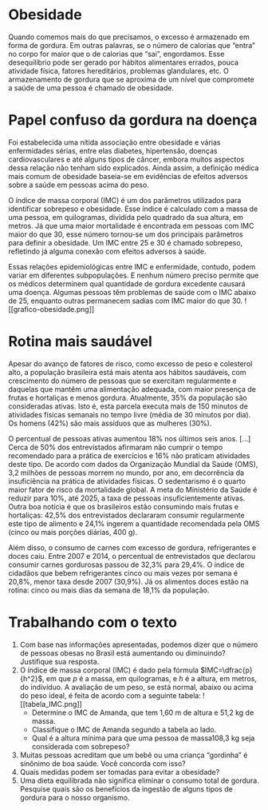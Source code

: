 # Obesidade
Quando comemos mais do que precisamos, o excesso é armazenado em forma de gordura. Em outras palavras, se o número de calorias que “entra” no corpo for maior que o de calorias que “sai”, engordamos. Esse desequilíbrio pode ser gerado por hábitos alimentares errados, pouca atividade física, fatores hereditários, problemas glandulares, etc. O armazenamento de gordura que se aproxima de um nível que compromete a saúde de uma pessoa é chamado de obesidade.
# Papel confuso da gordura na doença
Foi estabelecida uma nítida associação entre obesidade e várias enfermidades sérias, entre elas diabetes, hipertensão, doenças cardiovasculares e até alguns tipos de câncer, embora muitos aspectos dessa relação não tenham sido explicados. Ainda assim, a definição médica mais comum de obesidade baseia-se em evidências de efeitos adversos sobre a saúde em pessoas acima do peso.

O índice de massa corporal (IMC) é um dos parâmetros utilizados para identificar sobrepeso e obesidade. Esse índice é calculado com a massa de uma pessoa, em quilogramas, dividida pelo quadrado da sua altura, em metros. Já que uma maior mortalidade é encontrada em pessoas com IMC maior do que 30, esse número tornou-se um dos principais parâmetros para definir a obesidade. Um IMC entre 25 e 30 é chamado sobrepeso, refletindo já alguma conexão com efeitos adversos à saúde.

Essas relações epidemiológicas entre IMC e enfermidade, contudo, podem variar em diferentes subpopulações. E nenhum número preciso permite que os médicos determinem qual quantidade de gordura excedente causará uma doença. Algumas pessoas têm problemas de saúde com o IMC abaixo de 25, enquanto outras permanecem sadias com IMC maior do que 30.
![[grafico-obesidade.png]]

# Rotina mais saudável
Apesar do avanço de fatores de risco, como excesso de peso e colesterol alto, a população brasileira está mais atenta aos hábitos saudáveis, com crescimento do número de pessoas que se exercitam regularmente e daquelas que mantêm uma alimentação adequada, com maior presença de frutas e hortaliças e menos gordura. Atualmente, 35% da população são consideradas ativas. Isto é, esta parcela executa mais de 150 minutos de atividades físicas semanais no tempo livre (média de 30 minutos por dia). Os homens (42%) são mais assíduos que as mulheres (30%).

O percentual de pessoas ativas aumentou 18% nos últimos seis anos. [...] Cerca de 50% dos entrevistados afirmaram não cumprir o tempo recomendado para a prática de exercícios e 16% não praticam atividades deste tipo. De acordo com dados da Organização Mundial da Saúde (OMS), 3,2 milhões de pessoas morrem no mundo, por ano, em decorrência da insuficiência na prática de atividades físicas. O sedentarismo é o quarto maior fator de risco da mortalidade global. A meta do Ministério da Saúde é reduzir para 10%, até 2025, a taxa de pessoas insuficientemente ativas. Outra boa notícia é que os brasileiros estão consumindo mais frutas e hortaliças: 42,5% dos entrevistados declararam consumir regularmente este tipo de alimento e 24,1% ingerem a quantidade recomendada pela OMS (cinco ou mais porções diárias, 400 g). 

Além disso, o consumo de carnes com excesso de gordura, refrigerantes e doces caiu. Entre 2007 e 2014, o percentual de entrevistados que declarou consumir carnes gordurosas passou de 32,3% para 29,4%. O índice de cidadãos que bebem refrigerantes cinco ou mais vezes por semana é 20,8%, menor taxa desde 2007 (30,9%). Já os alimentos doces estão na rotina: cinco ou mais dias da semana de 18,1% da população.
# Trabalhando com o texto
1. Com base nas informações apresentadas, podemos dizer que o número de pessoas obesas no Brasil está aumentando ou diminuindo? Justifique sua resposta.
2. O índice de massa corporal (IMC) é dado pela fórmula $IMC=\dfrac{p}{h^2}$, em que *p* é a massa, em quilogramas, e *h* é a altura, em metros, do indivíduo. A avaliação de um peso, se está normal, abaixo ou acima do peso ideal, é feita de acordo com a seguinte tabela:
	![[tabela_IMC.png]]
	- Determine o IMC de Amanda, que tem 1,60 m de altura e 51,2 kg de massa.
	-  Classifique o IMC de Amanda segundo a tabela ao lado.
	- Qual é a altura mínima para que uma pessoa de massa108,3 kg seja considerada com sobrepeso?
3. Muitas pessoas acreditam que um bebê ou uma criança “gordinha” é sinônimo de boa saúde. Você concorda com isso?
4. Quais medidas podem ser tomadas para evitar a obesidade?
5. Uma dieta equilibrada não significa eliminar o consumo total de gordura. Pesquise quais são os benefícios da ingestão de alguns tipos de gordura para o nosso organismo.